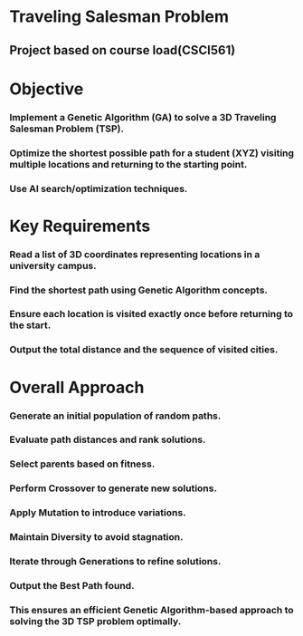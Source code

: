 # Traveling Salesman Problem
## Project based on course load(CSCI561)

# Objective
### Implement a Genetic Algorithm (GA) to solve a 3D Traveling Salesman Problem (TSP).
### Optimize the shortest possible path for a student (XYZ) visiting multiple locations and returning to the starting point.
### Use AI search/optimization techniques.

# Key Requirements
### Read a list of 3D coordinates representing locations in a university campus.
### Find the shortest path using Genetic Algorithm concepts.
### Ensure each location is visited exactly once before returning to the start.
### Output the total distance and the sequence of visited cities.

# Overall Approach
### Generate an initial population of random paths.
### Evaluate path distances and rank solutions.
### Select parents based on fitness.
### Perform Crossover to generate new solutions.
### Apply Mutation to introduce variations.
### Maintain Diversity to avoid stagnation.
### Iterate through Generations to refine solutions.
### Output the Best Path found.
### This ensures an efficient Genetic Algorithm-based approach to solving the 3D TSP problem optimally.
